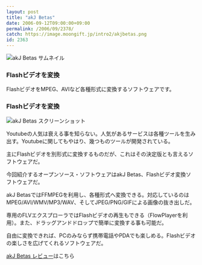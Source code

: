 ```yaml
---
layout: post
title: "akJ Betas"
date: 2006-09-12T09:00:00+09:00
permalink: /2006/09/2378/
catch: https://image.moongift.jp/intro2/akjbetas.png
id: 2363
---
```

 ![akJ Betas サムネイル](https://image.moongift.jp/intro2/akjbetas.t.png "akJ Betas サムネイル")
  

### Flashビデオを変換
  
FlashビデオをMPEG、AVIなど各種形式に変換するソフトウェアです。  
<!--more-->  

### Flashビデオを変換
  

![akJ Betas スクリーンショット](https://image.moongift.jp/intro2/akjbetas.png "akJ Betas スクリーンショット")

  

Youtubeの人気は衰える事を知らない。人気があるサービスは各種ツールを生み出す。Youtubeに関してもやはり、幾つものツールが開発されている。

  

主にFlashビデオを別形式に変換するものだが、これはその決定版とも言えるソフトウェアだ。

  

今回紹介するオープンソース・ソフトウェアはakJ Betas、Flashビデオ変換ソフトウェアだ。

  

akJ BetasではFFMPEGを利用し、各種形式へ変換できる。対応しているのはMPEG/AVI/WMV/MP3/WAV、そしてJPEG/PNG/GIFによる画像の抜き出しだ。

  

専用のFLVエクスプローラではFlashビデオの再生もできる（FlowPlayerを利用）。また、ドラッグアンドドロップで簡単に変換する事も可能だ。

  

自由に変換できれば、PCのみならず携帯電話やPDAでも楽しめる。Flashビデオの楽しさを広げてくれるソフトウェアだ。

  

[akJ Betas レビュー](http://oss.moongift.jp/review/i-2379.html)はこちら

